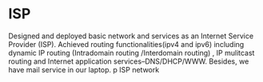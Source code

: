 # ISP
Designed and deployed basic network and services as an Internet Service Provider (ISP). Achieved  routing functionalities(ipv4 and ipv6) including dynamic IP routing (Intra­domain routing /Inter­domain  routing) , IP mulitcast routing and Internet application services–DNS/DHCP/WWW. Besides, we  have mail service in our laptop.
p ISP network

